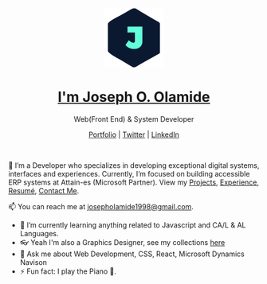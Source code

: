 <p align="center">
  <img src="/jhay.png" width="120" />  
  <h1 align="center"><a href="[https://jhayportfolio.tech/](https://jhayportfolio.com/index.php)">I'm Joseph O. Olamide</a></h1>
  <p align="center"> Web(Front End) & System Developer</p>
</p>

<p align="center">
  <a href="https://jhayportfolio.tech/">Portfolio</a> | 
  <a href="https://twitter.com/jhaybhoye">Twitter</a> |
  <a href="https://www.linkedin.com/in/joseph-olamide-1948221ab/">LinkedIn</a>
</p>

<br />

💫 I’m a Developer who specializes in developing exceptional digital systems, interfaces and experiences. Currently, I’m focused on building accessible ERP systems at Attain-es (Microsoft Partner). View my [Projects](https://jhayportfolio.tech/#projects), [Experience](https://jhayportfolio.tech/#jobs), [Resumé](https://jhayportfolio.tech/), [Contact Me](https://jhayportfolio.tech/#contact).

📫 You can reach me at josepholamide1998@gmail.com.

- 🌱 I’m currently learning anything related to Javascript and CA/L & AL Languages.
- 👓 Yeah I'm also a Graphics Designer, see my collections [here](https://jhayportfolio.tech/collections)
- 💬 Ask me about Web Development, CSS, React, Microsoft Dynamics Navison
- ⚡ Fun fact: I play the Piano 🎹.



